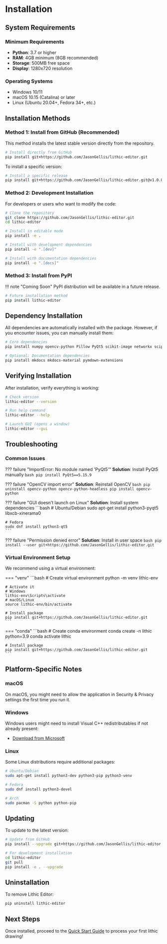 # Installation

## System Requirements

### Minimum Requirements
- **Python**: 3.7 or higher
- **RAM**: 4GB minimum (8GB recommended)
- **Storage**: 500MB free space
- **Display**: 1280x720 resolution

### Operating Systems
- Windows 10/11
- macOS 10.15 (Catalina) or later
- Linux (Ubuntu 20.04+, Fedora 34+, etc.)

## Installation Methods

### Method 1: Install from GitHub (Recommended)

This method installs the latest stable version directly from the repository.

```bash
# Install directly from GitHub
pip install git+https://github.com/JasonGellis/lithic-editor.git
```

To install a specific version:

```bash
# Install a specific release
pip install git+https://github.com/JasonGellis/lithic-editor.git@v1.0.0
```

### Method 2: Development Installation

For developers or users who want to modify the code:

```bash
# Clone the repository
git clone https://github.com/JasonGellis/lithic-editor.git
cd lithic-editor

# Install in editable mode
pip install -e .

# Install with development dependencies
pip install -e ".[dev]"

# Install with documentation dependencies
pip install -e ".[docs]"
```

### Method 3: Install from PyPI

!!! note "Coming Soon"
    PyPI distribution will be available in a future release.

```bash
# Future installation method
pip install lithic-editor
```

## Dependency Installation

All dependencies are automatically installed with the package. However, if you encounter issues, you can manually install them:

```bash
# Core dependencies
pip install numpy opencv-python Pillow PyQt5 scikit-image networkx scipy

# Optional: Documentation dependencies
pip install mkdocs mkdocs-material pymdown-extensions
```

## Verifying Installation

After installation, verify everything is working:

```bash
# Check version
lithic-editor --version

# Run help command
lithic-editor --help

# Launch GUI (opens a window)
lithic-editor --gui
```

## Troubleshooting

### Common Issues

??? failure "ImportError: No module named 'PyQt5'"
    **Solution**: Install PyQt5 manually
    ```bash
    pip install PyQt5==5.15.9
    ```

??? failure "OpenCV import error"
    **Solution**: Reinstall OpenCV
    ```bash
    pip uninstall opencv-python opencv-python-headless
    pip install opencv-python
    ```

??? failure "GUI doesn't launch on Linux"
    **Solution**: Install system dependencies
    ```bash
    # Ubuntu/Debian
    sudo apt-get install python3-pyqt5 libxcb-xinerama0
    
    # Fedora
    sudo dnf install python3-qt5
    ```

??? failure "Permission denied error"
    **Solution**: Install in user space
    ```bash
    pip install --user git+https://github.com/JasonGellis/lithic-editor.git
    ```

### Virtual Environment Setup

We recommend using a virtual environment:

=== "venv"
    ```bash
    # Create virtual environment
    python -m venv lithic-env
    
    # Activate it
    # Windows
    lithic-env\Scripts\activate
    # macOS/Linux
    source lithic-env/bin/activate
    
    # Install package
    pip install git+https://github.com/JasonGellis/lithic-editor.git
    ```

=== "conda"
    ```bash
    # Create conda environment
    conda create -n lithic python=3.9
    conda activate lithic
    
    # Install package
    pip install git+https://github.com/JasonGellis/lithic-editor.git
    ```

## Platform-Specific Notes

### macOS

On macOS, you might need to allow the application in Security & Privacy settings the first time you run it.

### Windows

Windows users might need to install Visual C++ redistributables if not already present:
- [Download from Microsoft](https://aka.ms/vs/17/release/vc_redist.x64.exe)

### Linux

Some Linux distributions require additional packages:

```bash
# Ubuntu/Debian
sudo apt-get install python3-dev python3-pip python3-venv

# Fedora
sudo dnf install python3-devel

# Arch
sudo pacman -S python python-pip
```

## Updating

To update to the latest version:

```bash
# Update from GitHub
pip install --upgrade git+https://github.com/JasonGellis/lithic-editor.git

# For development installation
cd lithic-editor
git pull
pip install -e . --upgrade
```

## Uninstallation

To remove Lithic Editor:

```bash
pip uninstall lithic-editor
```

## Next Steps

Once installed, proceed to the [Quick Start Guide](quickstart.md) to process your first lithic drawing!